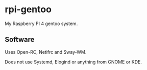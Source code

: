 # rpi-gentoo

My Raspberry PI 4 gentoo system.

## Software

Uses Open-RC, Netifrc and Sway-WM.

Does not use Systemd, Elogind or anything from GNOME or KDE.
